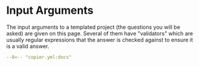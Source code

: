 # Input Arguments

The input arguments to a templated project (the questions you will be asked) are given on this page.
Several of them have "validators" which are usually regular expressions that the answer is checked against to ensure it is a valid answer.

```yaml
--8<-- "copier.yml:docs"
```